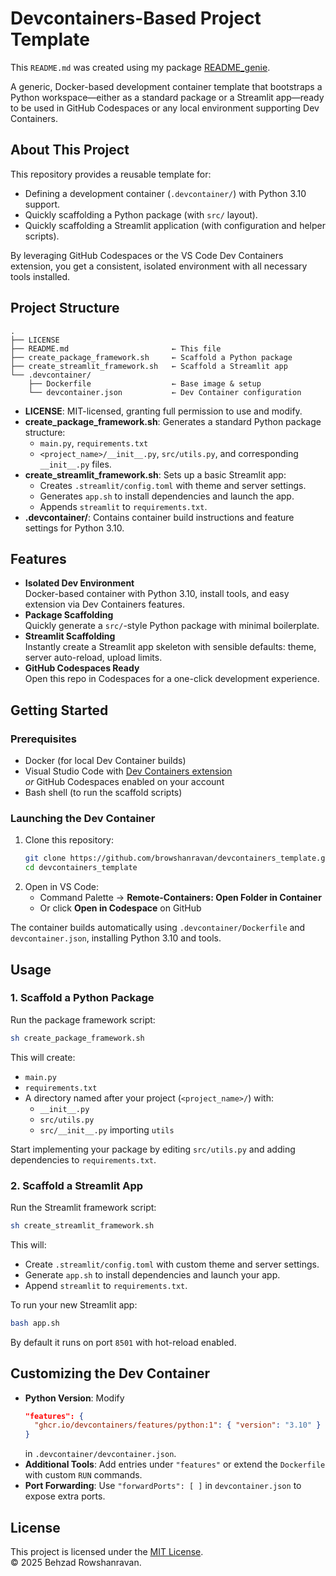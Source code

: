 # Devcontainers-Based Project Template

This `README.md` was created using my package [README_genie](https://github.com/browshanravan/README_genie).

A generic, Docker-based development container template that bootstraps a Python workspace—either as a standard package or a Streamlit app—ready to be used in GitHub Codespaces or any local environment supporting Dev Containers.

## About This Project

This repository provides a reusable template for:

- Defining a development container (`.devcontainer/`) with Python 3.10 support.
- Quickly scaffolding a Python package (with `src/` layout).
- Quickly scaffolding a Streamlit application (with configuration and helper scripts).

By leveraging GitHub Codespaces or the VS Code Dev Containers extension, you get a consistent, isolated environment with all necessary tools installed.

## Project Structure

```
.
├── LICENSE
├── README.md                       ← This file
├── create_package_framework.sh     ← Scaffold a Python package
├── create_streamlit_framework.sh   ← Scaffold a Streamlit app
└── .devcontainer/
    ├── Dockerfile                  ← Base image & setup
    └── devcontainer.json           ← Dev Container configuration
```

- **LICENSE**: MIT-licensed, granting full permission to use and modify.
- **create_package_framework.sh**: Generates a standard Python package structure:
  - `main.py`, `requirements.txt`
  - `<project_name>/__init__.py`, `src/utils.py`, and corresponding `__init__.py` files.
- **create_streamlit_framework.sh**: Sets up a basic Streamlit app:
  - Creates `.streamlit/config.toml` with theme and server settings.
  - Generates `app.sh` to install dependencies and launch the app.
  - Appends `streamlit` to `requirements.txt`.
- **.devcontainer/**: Contains container build instructions and feature settings for Python 3.10.

## Features

- **Isolated Dev Environment**  
  Docker-based container with Python 3.10, install tools, and easy extension via Dev Containers features.
- **Package Scaffolding**  
  Quickly generate a `src/`-style Python package with minimal boilerplate.
- **Streamlit Scaffolding**  
  Instantly create a Streamlit app skeleton with sensible defaults: theme, server auto-reload, upload limits.
- **GitHub Codespaces Ready**  
  Open this repo in Codespaces for a one-click development experience.

## Getting Started

### Prerequisites

- Docker (for local Dev Container builds)
- Visual Studio Code with [Dev Containers extension](https://marketplace.visualstudio.com/items?itemName=ms-vscode-remote.remote-containers)  
  _or_ GitHub Codespaces enabled on your account  
- Bash shell (to run the scaffold scripts)

### Launching the Dev Container

1. Clone this repository:  
   ```bash
   git clone https://github.com/browshanravan/devcontainers_template.git
   cd devcontainers_template
   ```
2. Open in VS Code:  
   - Command Palette → **Remote-Containers: Open Folder in Container**  
   - Or click **Open in Codespace** on GitHub

The container builds automatically using `.devcontainer/Dockerfile` and `devcontainer.json`, installing Python 3.10 and tools.

## Usage

### 1. Scaffold a Python Package

Run the package framework script:

```bash
sh create_package_framework.sh
```

This will create:

- `main.py`
- `requirements.txt`
- A directory named after your project (`<project_name>/`) with:
  - `__init__.py`
  - `src/utils.py`
  - `src/__init__.py` importing `utils`

Start implementing your package by editing `src/utils.py` and adding dependencies to `requirements.txt`.

### 2. Scaffold a Streamlit App

Run the Streamlit framework script:

```bash
sh create_streamlit_framework.sh
```

This will:

- Create `.streamlit/config.toml` with custom theme and server settings.
- Generate `app.sh` to install dependencies and launch your app.
- Append `streamlit` to `requirements.txt`.

To run your new Streamlit app:

```bash
bash app.sh
```

By default it runs on port `8501` with hot-reload enabled.

## Customizing the Dev Container

- **Python Version**: Modify 
  ```json
  "features": {
    "ghcr.io/devcontainers/features/python:1": { "version": "3.10" }
  }
  ```
  in `.devcontainer/devcontainer.json`.
- **Additional Tools**: Add entries under `"features"` or extend the `Dockerfile` with custom `RUN` commands.
- **Port Forwarding**: Use `"forwardPorts": [ ]` in `devcontainer.json` to expose extra ports.

## License

This project is licensed under the [MIT License](LICENSE).  
© 2025 Behzad Rowshanravan.
